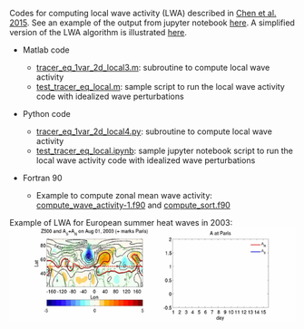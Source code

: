 Codes for computing local wave activity (LWA) described in [Chen et al. 2015](../../../publication/2015-12-1-Chen2015). See an example of the output from jupyter notebook [here](./test_tracer_eq_local.html). A simplified version of the LWA algorithm is illustrated [here](./Wang-2020-NCC-SI.pdf). 

- Matlab code
    * [tracer_eq_1var_2d_local3.m](./tracer_eq_1var_2d_local3.m): subroutine to compute local wave activity
    * [test_tracer_eq_local.m](./test_tracer_eq_local.m): sample script to run the local wave activity code with idealized wave perturbations

- Python code
    * [tracer_eq_1var_2d_local4.py](./tracer_eq_1var_2d_local4.py): subroutine to compute local wave activity
    * [test_tracer_eq_local.ipynb](./test_tracer_eq_local.ipynb): sample jupyter notebook script to run the local wave activity code with idealized wave perturbations

- Fortran 90
    * Example to compute zonal mean wave activity: [compute_wave_activity-1.f90](./compute_wave_activity-1.f90) and [compute_sort.f90](./compute_sort.f90)

Example of LWA for European summer heat waves in 2003:
![](./AsAn_aug2003.gif)